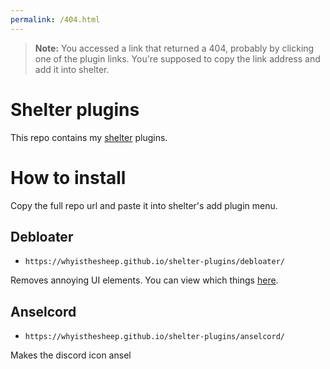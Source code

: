 ```yaml
---
permalink: /404.html
---
```

> **Note:** You accessed a link that returned a 404, probably by clicking one of the plugin links. You're supposed to copy the link address and add it into shelter.

# Shelter plugins

This repo contains my [shelter](https://github.com/uwu/shelter/) plugins.

# How to install
Copy the full repo url and paste it into shelter's add plugin menu.


## Debloater
- `https://whyisthesheep.github.io/shelter-plugins/debloater/`

Removes annoying UI elements. You can view which things [here](https://raw.githubusercontent.com/whyisthesheep/shelter-plugins/main/plugins/debloater/index.jsx).

## Anselcord
- `https://whyisthesheep.github.io/shelter-plugins/anselcord/`

Makes the discord icon ansel 
